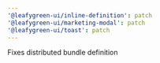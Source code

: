 ```yaml
---
'@leafygreen-ui/inline-definition': patch
'@leafygreen-ui/marketing-modal': patch
'@leafygreen-ui/toast': patch
---
```


Fixes distributed bundle definition
